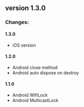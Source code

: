 ## version 1.3.0 ##

### Changes: ###
#### 1.3.0 ####
- iOS version
#### 1.2.0 ####
- Android close method
- Android auto dispose on destroy
#### 1.1.0 ####
- Android WifiLock
- Android MulticastLock
